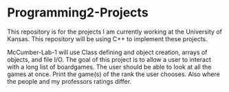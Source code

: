 # Programming2-Projects
This repository is for the projects I am currently working at the University of Kansas.
This repository will be using C++ to implement these projects.

McCumber-Lab-1 will use Class defining and object creation, arrays of objects, and file I/O.
The goal of this project is to allow a user to interact with a long list of boardgames. The user should be able to look at all the games at once. Print the game(s) of the rank the user chooses. Also where the people and my professors ratings differ.
